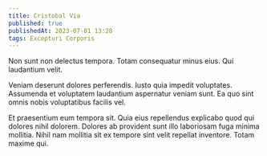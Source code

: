 ```yaml
---
title: Cristobal Via
published: true
publishedAt: 2023-07-01 13:28
tags: Excepturi Corporis
---
```


Non sunt non delectus tempora. Totam consequatur minus eius. Qui laudantium velit.

Veniam deserunt dolores perferendis. Iusto quia impedit voluptates. Assumenda et voluptatem laudantium aspernatur veniam sunt. Ea quo sint omnis nobis voluptatibus facilis vel.

Et praesentium eum tempora sit. Quia eius repellendus explicabo quod qui dolores nihil dolorem. Dolores ab provident sunt illo laboriosam fuga minima mollitia. Nihil nam mollitia sit ex tempore sint velit repellat inventore. Totam maxime qui.